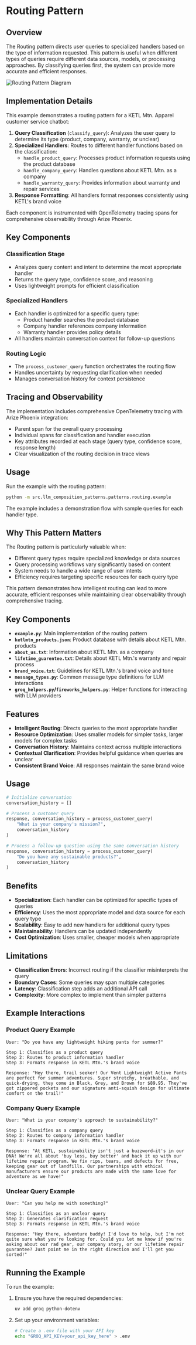 # Routing Pattern

## Overview

The Routing pattern directs user queries to specialized handlers based on the type of information requested. This pattern is useful when different types of queries require different data sources, models, or processing approaches. By classifying queries first, the system can provide more accurate and efficient responses.

![Routing Pattern Diagram](./Router.jpg)

## Implementation Details

This example demonstrates a routing pattern for a KETL Mtn. Apparel customer service chatbot:

1. **Query Classification** (`classify_query`): Analyzes the user query to determine its type (product, company, warranty, or unclear)
2. **Specialized Handlers**: Routes to different handler functions based on the classification:
   - `handle_product_query`: Processes product information requests using the product database
   - `handle_company_query`: Handles questions about KETL Mtn. as a company
   - `handle_warranty_query`: Provides information about warranty and repair services
3. **Response Formatting**: All handlers format responses consistently using KETL's brand voice

Each component is instrumented with OpenTelemetry tracing spans for comprehensive observability through Arize Phoenix.

## Key Components

### Classification Stage
- Analyzes query content and intent to determine the most appropriate handler
- Returns the query type, confidence score, and reasoning
- Uses lightweight prompts for efficient classification

### Specialized Handlers
- Each handler is optimized for a specific query type:
  - Product handler searches the product database
  - Company handler references company information
  - Warranty handler provides policy details
- All handlers maintain conversation context for follow-up questions

### Routing Logic
- The `process_customer_query` function orchestrates the routing flow
- Handles uncertainty by requesting clarification when needed
- Manages conversation history for context persistence

## Tracing and Observability

The implementation includes comprehensive OpenTelemetry tracing with Arize Phoenix integration:
- Parent span for the overall query processing
- Individual spans for classification and handler execution
- Key attributes recorded at each stage (query type, confidence score, response length)
- Clear visualization of the routing decision in trace views

## Usage

Run the example with the routing pattern:

```bash
python -m src.llm_composition_patterns.patterns.routing.example
```

The example includes a demonstration flow with sample queries for each handler type.

## Why This Pattern Matters

The Routing pattern is particularly valuable when:

- Different query types require specialized knowledge or data sources
- Query processing workflows vary significantly based on content
- System needs to handle a wide range of user intents
- Efficiency requires targeting specific resources for each query type

This pattern demonstrates how intelligent routing can lead to more accurate, efficient responses while maintaining clear observability through comprehensive tracing.

## Key Components

- **`example.py`**: Main implementation of the routing pattern
- **`ketlmtn_products.json`**: Product database with details about KETL Mtn. products
- **`about_us.txt`**: Information about KETL Mtn. as a company
- **`lifetime_guarentee.txt`**: Details about KETL Mtn.'s warranty and repair process
- **`brand_voice.txt`**: Guidelines for KETL Mtn.'s brand voice and tone
- **`message_types.py`**: Common message type definitions for LLM interactions
- **`groq_helpers.py`/`fireworks_helpers.py`**: Helper functions for interacting with LLM providers

## Features

- **Intelligent Routing**: Directs queries to the most appropriate handler
- **Resource Optimization**: Uses smaller models for simpler tasks, larger models for complex tasks
- **Conversation History**: Maintains context across multiple interactions
- **Contextual Clarification**: Provides helpful guidance when queries are unclear
- **Consistent Brand Voice**: All responses maintain the same brand voice

## Usage

```python
# Initialize conversation
conversation_history = []

# Process a customer query
response, conversation_history = process_customer_query(
    "What is your company's mission?", 
    conversation_history
)

# Process a follow-up question using the same conversation history
response, conversation_history = process_customer_query(
    "Do you have any sustainable products?", 
    conversation_history
)
```

## Benefits

- **Specialization**: Each handler can be optimized for specific types of queries
- **Efficiency**: Uses the most appropriate model and data source for each query type
- **Scalability**: Easy to add new handlers for additional query types
- **Maintainability**: Handlers can be updated independently
- **Cost Optimization**: Uses smaller, cheaper models when appropriate

## Limitations

- **Classification Errors**: Incorrect routing if the classifier misinterprets the query
- **Boundary Cases**: Some queries may span multiple categories
- **Latency**: Classification step adds an additional API call
- **Complexity**: More complex to implement than simpler patterns

## Example Interactions

### Product Query Example

```
User: "Do you have any lightweight hiking pants for summer?"

Step 1: Classifies as a product query
Step 2: Routes to product information handler
Step 3: Formats response in KETL Mtn.'s brand voice

Response: "Hey there, trail seeker! Our Vent Lightweight Active Pants are perfect for summer adventures. Super stretchy, breathable, and quick-drying, they come in Black, Grey, and Brown for $89.95. They've got zippered pockets and our signature anti-squish design for ultimate comfort on the trail!"
```

### Company Query Example

```
User: "What is your company's approach to sustainability?"

Step 1: Classifies as a company query
Step 2: Routes to company information handler
Step 3: Formats response in KETL Mtn.'s brand voice

Response: "At KETL, sustainability isn't just a buzzword—it's in our DNA! We're all about 'buy less, buy better' and back it up with our lifetime repair program. We fix rips, tears, and defects for free, keeping gear out of landfills. Our partnerships with ethical manufacturers ensure our products are made with the same love for adventure as we have!"
```

### Unclear Query Example

```
User: "Can you help me with something?"

Step 1: Classifies as an unclear query
Step 2: Generates clarification request
Step 3: Formats response in KETL Mtn.'s brand voice

Response: "Hey there, adventure buddy! I'd love to help, but I'm not quite sure what you're looking for. Could you let me know if you're asking about our rad gear, our company story, or our lifetime repair guarantee? Just point me in the right direction and I'll get you sorted!"
```

## Running the Example

To run the example:

1. Ensure you have the required dependencies:
   ```bash
   uv add groq python-dotenv
   ```

2. Set up your environment variables:
   ```bash
   # Create a .env file with your API key
   echo "GROQ_API_KEY=your_api_key_here" > .env
   ```